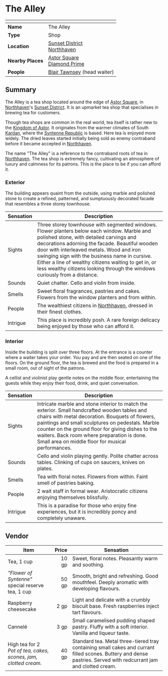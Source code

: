 # The Alley

| []() | |
| --- | --- |
| **Name** | The Alley |
| **Type** | Shop |
| **Location** | [Sunset District](../../districts/sunset-district.md)<br>[Northhaven](../../cities/northhaven.md) |
| **Nearby Places** | [Astor Square](../../structures/astor-square.md)<br>[Diamond Prime](../temples/diamond-prime.md) |
| **People** | [Blair Tawnsey](../../../characters/blair-tawnsey.md) (head waiter) |

## Summary

The Alley is a tea shop located around the edge of [Astor Square](../../structures/astor-square.md), in [Northhaven](../../cities/northhaven.md)'s [Sunset District](../../districts/sunset-district.md). It is an upmarket tea shop that specialises in brewing tea for customers.

Though tea shops are common in the real world, tea itself is rather new to the [Kingdom of Astor](../../../civilisations/kingdom-of-astor/kingdom-of-astor.md). It originates from the warmer climates of South [Kardan](../../continents/kardan.md), where the [Syntenne Republic](../../../civilisations/syntenne-republic/syntenne-republic.md) is based. Here tea is enjoyed more widely. The dried leaves started initially being sold as enemy contraband before it became accepted in [Northhaven](../../cities/northhaven.md).

The name "The Alley" is a reference to the contraband roots of tea in [Northhaven](../../cities/northhaven.md). The tea shop is extremely fancy, cultivating an atmosphere of luxury and calmness for its patrons. This is the place to be if you can afford it.

### Exterior

The building appears quaint from the outside, using marble and polished stone to create a refined, patterned, and sumptuously decorated facade that resembles a three storey townhouse.

| Sensation | Description |
| ---- | --- |
| Sights | Three storey townhouse with segmented windows. Flower planters below each window. Marble and polished stone, with detailed carvings and decorations adorning the facade. Beautiful wooden door with interleaved metals. Wood and iron swinging sign with the business name in cursive. Either a line of wealthy citizens waiting to get in, or less wealthy citizens looking through the windows curiously from a distance. |
| Sounds | Quiet chatter. Cello and violin from inside. |
| Smells | Sweet floral fragrances, pastries and cakes. Flowers from the window planters and from within. |
| People | The wealthiest citizens in [Northhaven](../../cities/northhaven.md), dressed in their finest clothes. |
| Intrigue | This place is incredibly posh. A rare foreign delicacy being enjoyed by those who can afford it. |

### Interior

Inside the building is split over three floors. At the entrance is a counter where a waiter takes your order. You pay and are then seated on one of the floors. On the ground floor, the tea is brewed and the food is prepared in a small room, out of sight of the patrons.

A cellist and violinist play gentle notes on the middle floor, entertaining the guests while they enjoy their food, drink, and quiet conversation.

| Sensation | Description |
| ---- | --- |
| Sights | Intricate marble and stone interior to match the exterior. Small handcrafted wooden tables and chairs with metal decoration. Bouquets of flowers, paintings and small sculptures on pedestals. Marble counter on the ground floor for giving dishes to the waiters. Back room where preparation is done. Small area on middle floor for musical performances. |
| Sounds | Cello and violin playing gently. Polite chatter across tables. Clinking of cups on saucers, knives on plates. |
| Smells | Tea with floral notes. Flowers from within. Faint smell of pastries baking. |
| People | 2 wait staff in formal wear. Aristocratic citizens enjoying themselves blissfully. |
| Intrigue | This is a paradise for those who enjoy fine experiences, but it is incredibly poncy and completely unaware. |

## Vendor

| Item | Price | Sensation |
| --- | ---:| --- |
| Tea, 1 cup | 10 gp | Sweet, floral notes. Pleasantly warm and soothing. |
| *"Flower of Syntenne"*<br>special reserve tea, 1 cup | 50 gp | Smooth, bright and refreshing. Good mouthfeel. Deeply aromatic with developing flavours. |
| Raspberry cheesecake | 2 gp | Light and delicate with a crumbly biscuit base. Fresh raspberries inject tart flavours. |
| Cannelé | 3 gp | Small caramelised pudding shaped pastry. Fluffy with a soft interior. Vanilla and liqueur taste. |
| High tea for 2<br>*Pot of tea, cakes, scones, jam, clotted cream.* | 40 gp | Standard tea. Metal three-tiered tray containing small cakes and currant filled scones. Buttery and dense pastries. Served with redcurrant jam and clotted cream. |
